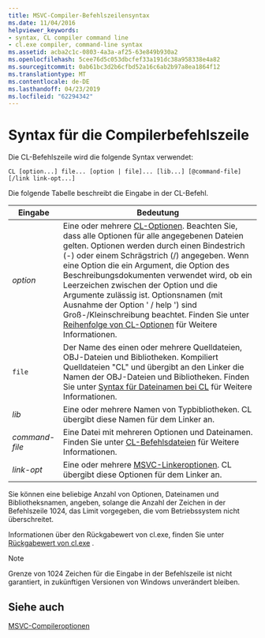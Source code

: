 ```yaml
---
title: MSVC-Compiler-Befehlszeilensyntax
ms.date: 11/04/2016
helpviewer_keywords:
- syntax, CL compiler command line
- cl.exe compiler, command-line syntax
ms.assetid: acba2c1c-0803-4a3a-af25-63e849b930a2
ms.openlocfilehash: 5cee76d5c053dbcfef33a191dc38a958338e4a82
ms.sourcegitcommit: 0ab61bc3d2b6cfbd52a16c6ab2b97a8ea1864f12
ms.translationtype: MT
ms.contentlocale: de-DE
ms.lasthandoff: 04/23/2019
ms.locfileid: "62294342"
---
```

# <a name="compiler-command-line-syntax"></a>Syntax für die Compilerbefehlszeile

Die CL-Befehlszeile wird die folgende Syntax verwendet:

```
CL [option...] file... [option | file]... [lib...] [@command-file] [/link link-opt...]
```

Die folgende Tabelle beschreibt die Eingabe in der CL-Befehl.

|Eingabe|Bedeutung|
|-----------|-------------|
|*option*|Eine oder mehrere [CL-Optionen](compiler-options.md). Beachten Sie, dass alle Optionen für alle angegebenen Dateien gelten. Optionen werden durch einen Bindestrich (-) oder einem Schrägstrich (/) angegeben. Wenn eine Option die ein Argument, die Option des Beschreibungsdokumenten verwendet wird, ob ein Leerzeichen zwischen der Option und die Argumente zulässig ist. Optionsnamen (mit Ausnahme der Option ' / help ') sind Groß-/Kleinschreibung beachtet. Finden Sie unter [Reihenfolge von CL-Optionen](order-of-cl-options.md) für Weitere Informationen.|
|`file`|Der Name des einen oder mehrere Quelldateien, OBJ-Dateien und Bibliotheken. Kompiliert Quelldateien "CL" und übergibt an den Linker die Namen der OBJ-Dateien und Bibliotheken. Finden Sie unter [Syntax für Dateinamen bei CL](cl-filename-syntax.md) für Weitere Informationen.|
|*lib*|Eine oder mehrere Namen von Typbibliotheken. CL übergibt diese Namen für dem Linker an.|
|*command-file*|Eine Datei mit mehreren Optionen und Dateinamen. Finden Sie unter [CL-Befehlsdateien](cl-command-files.md) für Weitere Informationen.|
|*link-opt*|Eine oder mehrere [MSVC-Linkeroptionen](linker-options.md). CL übergibt diese Optionen für dem Linker an.|

Sie können eine beliebige Anzahl von Optionen, Dateinamen und Bibliotheksnamen, angeben, solange die Anzahl der Zeichen in der Befehlszeile 1024, das Limit vorgegeben, die vom Betriebssystem nicht überschreitet.

Informationen über den Rückgabewert von cl.exe, finden Sie unter [Rückgabewert von cl.exe](return-value-of-cl-exe.md) .

> [!NOTE]
>  Grenze von 1024 Zeichen für die Eingabe in der Befehlszeile ist nicht garantiert, in zukünftigen Versionen von Windows unverändert bleiben.

## <a name="see-also"></a>Siehe auch

[MSVC-Compileroptionen](compiler-options.md)
